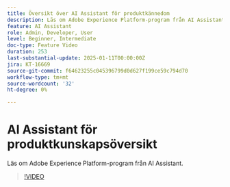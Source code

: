 ```yaml
---
title: Översikt över AI Assistant för produktkännedom
description: Läs om Adobe Experience Platform-program från AI Assistant.
feature: AI Assistant
role: Admin, Developer, User
level: Beginner, Intermediate
doc-type: Feature Video
duration: 253
last-substantial-update: 2025-01-11T00:00:00Z
jira: KT-16669
source-git-commit: f64623255c045396799d0d627f199ce59c794d70
workflow-type: tm+mt
source-wordcount: '32'
ht-degree: 0%

---
```



# AI Assistant för produktkunskapsöversikt

Läs om Adobe Experience Platform-program från AI Assistant.

>[!VIDEO](https://video.tv.adobe.com/v/3441024/?learn=on&enablevpops)

